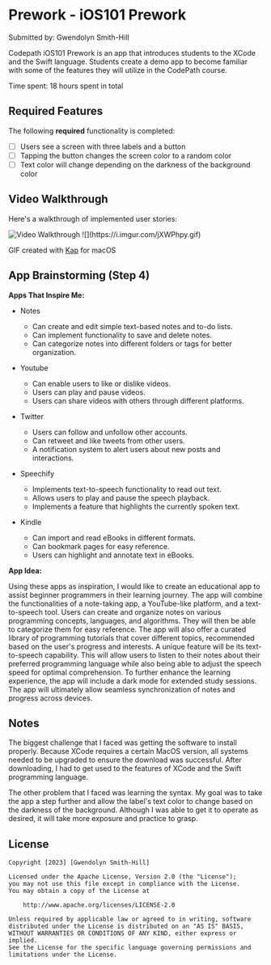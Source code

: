 # Prework - iOS101 Prework

Submitted by: Gwendolyn Smith-Hill

Codepath iOS101 Prework is an app that introduces students to the XCode and the Swift language. Students create a demo app to become familiar with some of the features they will utilize in the CodePath course.

Time spent: 18 hours spent in total

## Required Features

The following **required** functionality is completed:

- [ ] Users see a screen with three labels and a button
- [ ] Tapping the button changes the screen color to a random color
- [ ] Text color will change depending on the darkness of the background color
 
## Video Walkthrough

Here's a walkthrough of implemented user stories:

<img src='http://i.imgur.com/a/jXWPhpy.gif' title='Video Walkthrough' width='' alt='Video Walkthrough' />
![](https://i.imgur.com/jXWPhpy.gif)

GIF created with [Kap](https://getkap.co/) for macOS

## App Brainstorming (Step 4)

**Apps That Inspire Me:** 

- Notes
  -  Can create and edit simple text-based notes and to-do lists.
  -  Can implement functionality to save and delete notes.
  -  Can categorize notes into different folders or tags for better organization.
    
- Youtube
  -  Can enable users to like or dislike videos.
  -  Users can play and pause videos.
  -  Users can share videos with others through different platforms.
    
- Twitter
  -  Users can follow and unfollow other accounts.
  -  Can retweet and like tweets from other users.
  -  A notification system to alert users about new posts and interactions.
    
- Speechify
  -  Implements text-to-speech functionality to read out text.
  -  Allows users to play and pause the speech playback.
  -  Implements a feature that highlights the currently spoken text.
    
- Kindle
  -  Can import and read eBooks in different formats.
  -  Can bookmark pages for easy reference.
  -  Users can highlight and annotate text in eBooks.

**App Idea:**

Using these apps as inspiration, I would like to create an educational app to assist beginner programmers in their learning 
journey. The app will combine the functionalities of a note-taking app, a YouTube-like platform, and a text-to-speech tool.
Users can create and organize notes on various programming concepts, languages, and algorithms. They will then be able to
categorize them for easy reference. The app will also offer a curated library of programming tutorials that cover different 
topics, recommended based on the user's progress and interests. A unique feature will be its text-to-speech capability. This 
will allow users to listen to their notes about their preferred programming language while also being able to adjust the 
speech speed for optimal comprehension. To further enhance the learning experience, the app will include a dark mode for 
extended study sessions. The app will ultimately allow seamless synchronization of notes and progress across 
devices. 


## Notes

The biggest challenge that I faced was getting the software to install properly. Because XCode requires a certain MacOS version, all systems needed to be upgraded to ensure the download was successful. After downloading, I had to get used to the features of XCode and the Swift programming language.

The other problem that I faced was learning the syntax. My goal was to take the app a step further and allow the label's text color to change based on the darkness of the background. Although I was able to get it to operate as desired, it will take more exposure and practice to grasp.

## License

    Copyright [2023] [Gwendolyn Smith-Hill]

    Licensed under the Apache License, Version 2.0 (the "License");
    you may not use this file except in compliance with the License.
    You may obtain a copy of the License at

        http://www.apache.org/licenses/LICENSE-2.0

    Unless required by applicable law or agreed to in writing, software
    distributed under the License is distributed on an "AS IS" BASIS,
    WITHOUT WARRANTIES OR CONDITIONS OF ANY KIND, either express or implied.
    See the License for the specific language governing permissions and
    limitations under the License.
